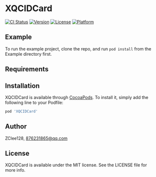# XQCIDCard

[![CI Status](https://img.shields.io/travis/ZClee128/XQCIDCard.svg?style=flat)](https://travis-ci.org/ZClee128/XQCIDCard)
[![Version](https://img.shields.io/cocoapods/v/XQCIDCard.svg?style=flat)](https://cocoapods.org/pods/XQCIDCard)
[![License](https://img.shields.io/cocoapods/l/XQCIDCard.svg?style=flat)](https://cocoapods.org/pods/XQCIDCard)
[![Platform](https://img.shields.io/cocoapods/p/XQCIDCard.svg?style=flat)](https://cocoapods.org/pods/XQCIDCard)

## Example

To run the example project, clone the repo, and run `pod install` from the Example directory first.

## Requirements

## Installation

XQCIDCard is available through [CocoaPods](https://cocoapods.org). To install
it, simply add the following line to your Podfile:

```ruby
pod 'XQCIDCard'
```

## Author

ZClee128, 876231865@qq.com

## License

XQCIDCard is available under the MIT license. See the LICENSE file for more info.
